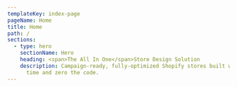 ```yaml
---
templateKey: index-page
pageName: Home
title: Home
path: /
sections:
  - type: hero
    sectionName: Hero
    heading: <span>The All In One</span>Store Design Solution
    description: Campaign-ready, fully-optimized Shopify stores built with half the
      time and zero the code.
---
```

